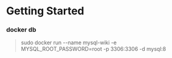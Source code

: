 # Getting Started

### docker db
> sudo docker run --name mysql-wiki -e MYSQL_ROOT_PASSWORD=root -p 3306:3306 -d mysql:8